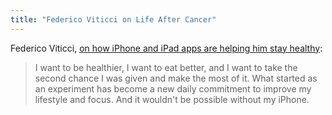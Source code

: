 ```yaml
---
title: "Federico Viticci on Life After Cancer"
---
```

<p>Federico Viticci, <a href="https://www.macstories.net/stories/life-after-cancer-how-the-iphone-helped-me-achieve-a-healthier-lifestyle/">on how iPhone and iPad apps are helping him stay healthy</a>:</p>
<blockquote><p>
  I want to be healthier, I want to eat better, and I want to take the second chance I was given and make the most of it. What started as an experiment has become a new daily commitment to improve my lifestyle and focus. And it wouldn't be possible without my iPhone.
</p></blockquote>
